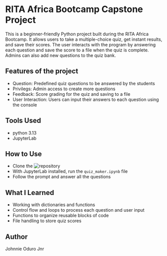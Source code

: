 # RITA Africa Bootcamp Capstone Project
This is a beginner-friendly Python project built during the RITA Africa Bootcamp. It allows users to
take a multiple-choice quiz, get instant results, and save their scores. The user interacts with the program by answering each question and save the score to a file when the quiz is complete. Admins can also add new questions to the quiz bank.

## Features of the project
- Question: Predefined quiz questions to be answered by the students
- Privilegs: Admin access to create more questions
- Feedback: Score grading for the quiz and saving to a file
- User Interaction: Users can input their answers to each question using the console

## Tools Used
- python 3.13
- JupyterLab

## How to Use
- Clone the ![repository](https://github.com/JohnnieJnr/RITA_Africa_Bootcamp_Capstone_Project)
- With JupyterLab installed, run the ``quiz_maker.ipynb`` file
- Follow the prompt and answer all the questions

## What I Learned
- Working with dictionaries and functions
- Control flow and loops to process each question and user input
- Functions to organize reusable blocks of code
- File handling to store quiz scores

## Author
Johnnie Oduro Jnr

